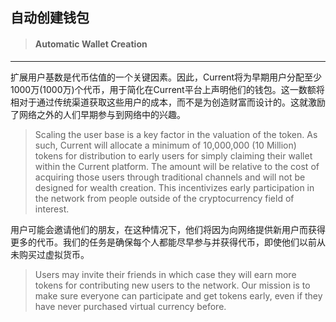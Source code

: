 ## 自动创建钱包

> #### Automatic Wallet Creation

---

扩展用户基数是代币估值的一个关键因素。因此，Current将为早期用户分配至少1000万\(1000万\)个代币，用于简化在Current平台上声明他们的钱包。这一数额将相对于通过传统渠道获取这些用户的成本，而不是为创造财富而设计的。这就激励了网络之外的人们早期参与到网络中的兴趣。

> Scaling the user base is a key factor in the valuation of the token. As such, Current will allocate a minimum of 10,000,000 \(10 Million\) tokens for distribution to early users for simply claiming their wallet within the Current platform. The amount will be relative to the cost of acquiring those users through traditional channels and will not be designed for wealth creation. This incentivizes early participation in the network from people outside of the cryptocurrency field of interest.

用户可能会邀请他们的朋友，在这种情况下，他们将因为向网络提供新用户而获得更多的代币。我们的任务是确保每个人都能尽早参与并获得代币，即使他们以前从未购买过虚拟货币。

> Users may invite their friends in which case they will earn more tokens for contributing new users to the network. Our mission is to make sure everyone can participate and get tokens early, even if they have never purchased virtual currency before.



